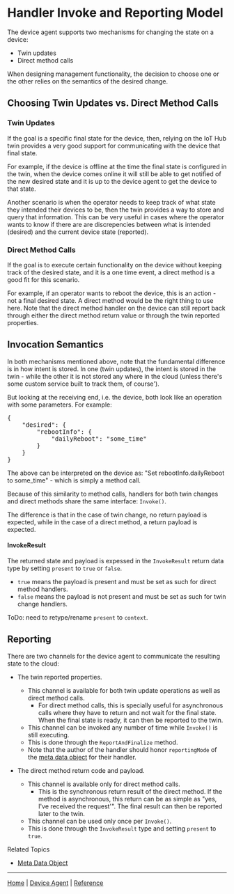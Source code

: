 # Handler Invoke and Reporting Model

The device agent supports two mechanisms for changing the state on a device:

- Twin updates
- Direct method calls

When designing management functionality, the decision to choose one or the other relies on the semantics of the desired change.

## Choosing Twin Updates vs. Direct Method Calls

### Twin Updates

If the goal is a specific final state for the device, then, relying on the IoT Hub twin provides a very good support for communicating with the device that final state.

For example, if the device is offline at the time the final state is configured in the twin, when the device comes online it will still be able to get notified of the new desired state and it is up to the device agent to get the device to that state.

Another scenario is when the operator needs to keep track of what state they intended their devices to be, then the twin provides a way to store and query that information. This can be very useful in cases where the operator wants to know if there are are discrepencies between what is intended (desired) and the current device state (reported).

### Direct Method Calls

If the goal is to execute certain functionality on the device without keeping track of the desired state, and it is a one time event, a direct method is a good fit for this scenario.

For example, if an operator wants to reboot the device, this is an action - not a final desired state. A direct method would be the right thing to use here. 
Note that the direct method handler on the device can still report back through either the direct method return value or through the twin reported properties.

## Invocation Semantics

In both mechanisms mentioned above, note that the fundamental difference is in how intent is stored. In one (twin updates), the intent is stored in the twin - while the other it is not stored any where in the cloud (unless there's some custom service built to track them, of course').

But looking at the receiving end, i.e. the device, both look like an operation with some parameters. For example:

<pre>
{
    "desired": {
        "rebootInfo": {
            "dailyReboot": "some_time"
        }
    }
}
</pre>

The above can be interpreted on the device as: "Set rebootInfo.dailyReboot to some_time" - which is simply a method call.

Because of this similarity to method calls, handlers for both twin changes and direct methods share the same interface: `Invoke()`.

The difference is that in the case of twin change, no return payload is expected, while in the case of a direct method, a return payload is expected.

#### InvokeResult

The returned state and payload is expessed in the `InvokeResult` return data type by setting `present` to `true` or `false`.
- `true` means the payload is present and must be set as such for direct method handlers.
- `false` means the payload is not present and must be set as such for twin change handlers.

ToDo: need to retype/rename `present` to `context`.

## Reporting

There are two channels for the device agent to communicate the resulting state to the cloud:

- The twin reported properties.
    - This channel is available for both twin update operations as well as direct method calls.
        - For direct method calls, this is specially useful for asynchronous calls where they have to return and not wait for the final state. When the final state is ready, it can then be reported to the twin.
    - This channel can be invoked any number of time while `Invoke()` is still executing.
    - This is done through the `ReportAndFinalize` method.
    - Note that the author of the handler should honor `reportingMode` of the [meta data object](schema/configuration-groups/meta-object.md) for their handler.


- The direct method return code and payload.
    - This channel is available only for direct method calls.
        - This is the synchronous return result of the direct method. If the method is asynchronous, this return can be as simple as "yes, I've received the request'". The final result can then be reported later to the twin.
    - This channel can be used only once per `Invoke()`.
    - This is done through the `InvokeResult` type and setting `present` to `true`.



Related Topics

- [Meta Data Object](schema/configuration-groups/meta-object.md)

----

[Home](../../README.md) | [Device Agent](device-agent.md) | [Reference](reference.md)